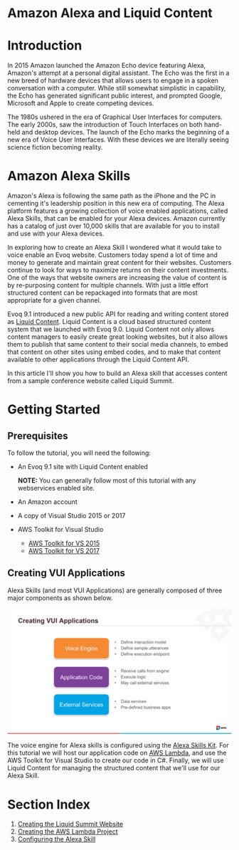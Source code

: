 # Amazon Alexa and Liquid Content

# Introduction

In 2015 Amazon launched the Amazon Echo device featuring Alexa, Amazon's attempt at a personal digital assistant.  The Echo was the first in a new breed of hardware devices that allows users to engage in a spoken conversation with a computer. While still somewhat simplistic in capability, the Echo has generated significant public interest, and prompted Google, Microsoft and Apple to create competing devices.

The 1980s ushered in the era of Graphical User Interfaces for computers.  The early 2000s, saw the introduction of Touch Interfaces on both hand-held and desktop devices.  The launch of the Echo marks the beginning of a new era of Voice User Interfaces. With these devices we are literally seeing science fiction becoming reality.

# Amazon Alexa Skills
Amazon's Alexa is following the same path as the iPhone and the PC in cementing it's leadership position in this new era of computing. The Alexa platform features a growing collection of voice enabled applications, called Alexa Skills, that can be enabled for your Alexa devices. Amazon currently has a catalog of just over 10,000 skills that are available for you to install and use with your Alexa devices.

In exploring how to create an Alexa Skill I wondered what it would take to voice enable an Evoq website. Customers today spend a lot of time and money to generate and maintain great content for their websites. Customers continue to look for ways to maximize returns on their content investments. One of the ways that website owners are increasing the value of content is by re-purposing content for multiple channels.  With just a little effort structured content can be repackaged into formats that are most appropriate for a given channel.

Evoq 9.1 introduced a new public API for reading and writing content stored as [Liquid Content](http://www.dnnsoftware.com/cms-features/about-liquid-content). Liquid Content is a cloud based structured content system that we launched with Evoq 9.0. Liquid Content not only allows content managers to easily create great looking websites, but it also allows them to publish that same content to their social media channels, to embed that content on other sites using embed codes, and to make that content available to other applications through the Liquid Content API.

In this article I'll show you how to build an Alexa skill that accesses content from a sample conference website called Liquid Summit.

# Getting Started

## Prerequisites

To follow the tutorial, you will need the following:

* An Evoq 9.1 site with Liquid Content enabled

  **NOTE:** You can generally follow most of this tutorial with any webservices enabled site. 

* An Amazon account
* A copy of Visual Studio 2015 or 2017
* AWS Toolkit for Visual Studio
  - [AWS Toolkit for VS 2015](https://aws.amazon.com/visualstudio/)
  - [AWS Toolkit for VS 2017](https://marketplace.visualstudio.com/items?itemName=AmazonWebServices.AWSToolkitforVisualStudio2017)


## Creating VUI Applications
Alexa Skills (and most VUI Applications) are generally composed of three major components as shown below.

![VUI Stack](docs/images/main_VUI-Stack.png)

The voice engine for Alexa skills is configured using the [Alexa Skills Kit](https://developer.amazon.com/edw/home.html#/skills). For this tutorial we will host our application code on [AWS Lambda](https://aws.amazon.com/lambda/), and use the AWS Toolkit for Visual Studio to create our code in C#. Finally, we will use Liquid Content for managing the structured content that we'll use for our Alexa Skill.

# Section Index
1. [Creating the Liquid Summit Website](docs/1_Setup_Liquid_Content.md)
2. [Creating the AWS Lambda Project](2_Create_AWS_Lambda_Project.md)
3. [Configuring the Alexa Skill](3_Configure_Alexa_Skill.md)